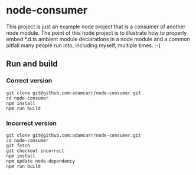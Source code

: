 # node-consumer

This project is just an example node project that is a consumer of another node module. The point of this node project
is to illustrate how to properly embed *.d.ts ambient module declarations in a node module and a common pitfall many
people run into, including myself, multiple times. :-(

## Run and build

### Correct version

```
git clone git@github.com:adamcarr/node-consumer.git
cd node-consumer
npm install
npm run build
```

### Incorrect version

```
git clone git@github.com:adamcarr/node-consumer.git
cd node-consumer
git fetch
git checkout incorrect
npm install
npm update node-dependency
npm run build
```